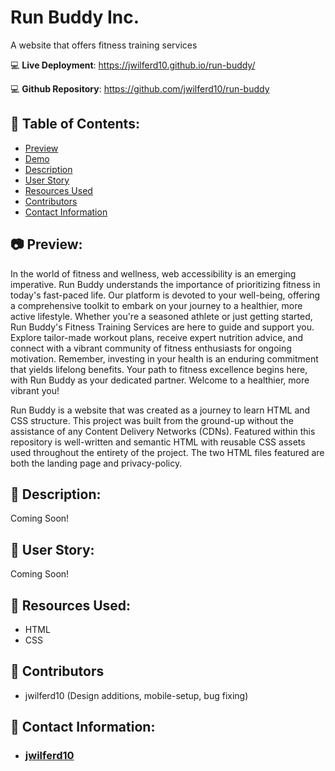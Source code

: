 # Run Buddy Inc.
A website that offers fitness training services

:computer: **Live Deployment**: https://jwilferd10.github.io/run-buddy/

:computer: **Github Repository**: https://github.com/jwilferd10/run-buddy

## :open_file_folder: Table of Contents:
  - [Preview](#camera-preview)
  - [Demo](#movie_camera-demo)
  - [Description](#wave-description)
  - [User Story](#book-user-story)
  - [Resources Used](#floppy_disk-resources-used)
  - [Contributors](#paperclip-contributors)
  - [Contact Information](#e-mail-contact-information)

## :camera: Preview:
In the world of fitness and wellness, web accessibility is an emerging imperative. Run Buddy understands the importance of prioritizing fitness in today's fast-paced life. Our platform is devoted to your well-being, offering a comprehensive toolkit to embark on your journey to a healthier, more active lifestyle. Whether you're a seasoned athlete or just getting started, Run Buddy's Fitness Training Services are here to guide and support you. Explore tailor-made workout plans, receive expert nutrition advice, and connect with a vibrant community of fitness enthusiasts for ongoing motivation. Remember, investing in your health is an enduring commitment that yields lifelong benefits. Your path to fitness excellence begins here, with Run Buddy as your dedicated partner. Welcome to a healthier, more vibrant you!

Run Buddy is a website that was created as a journey to learn HTML and CSS structure. This project was built from the ground-up without the assistance of any Content Delivery Networks (CDNs). Featured within this repository is well-written and semantic HTML with reusable CSS assets used throughout the entirety of the project. The two HTML files featured are both the landing page and privacy-policy.


## :wave: Description: 
Coming Soon!

## :book: User Story:
Coming Soon!

## :floppy_disk: Resources Used:
- HTML
- CSS

## :paperclip: Contributors
- jwilferd10 (Design additions, mobile-setup, bug fixing) 
  
## :e-mail: Contact Information:
- ### [jwilferd10](https://github.com/jwilferd10)